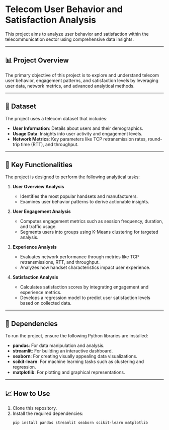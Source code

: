 # Telecom User Behavior and Satisfaction Analysis

This project aims to analyze user behavior and satisfaction within the telecommunication sector using comprehensive data insights.

---

## 📊 **Project Overview**
The primary objective of this project is to explore and understand telecom user behavior, engagement patterns, and satisfaction levels by leveraging user data, network metrics, and advanced analytical methods.

---

## 📂 **Dataset**
The project uses a telecom dataset that includes:
- **User Information**: Details about users and their demographics.
- **Usage Data**: Insights into user activity and engagement levels.
- **Network Metrics**: Key parameters like TCP retransmission rates, round-trip time (RTT), and throughput.

---

## 🚀 **Key Functionalities**
The project is designed to perform the following analytical tasks:

1. **User Overview Analysis**
   - Identifies the most popular handsets and manufacturers.
   - Examines user behavior patterns to derive actionable insights.

2. **User Engagement Analysis**
   - Computes engagement metrics such as session frequency, duration, and traffic usage.
   - Segments users into groups using K-Means clustering for targeted analysis.

3. **Experience Analysis**
   - Evaluates network performance through metrics like TCP retransmissions, RTT, and throughput.
   - Analyzes how handset characteristics impact user experience.

4. **Satisfaction Analysis**
   - Calculates satisfaction scores by integrating engagement and experience metrics.
   - Develops a regression model to predict user satisfaction levels based on collected data.

---

## 🔧 **Dependencies**
To run the project, ensure the following Python libraries are installed:
- **pandas**: For data manipulation and analysis.
- **streamlit**: For building an interactive dashboard.
- **seaborn**: For creating visually appealing data visualizations.
- **scikit-learn**: For machine learning tasks such as clustering and regression.
- **matplotlib**: For plotting and graphical representations.

---

## 📈 **How to Use**
1. Clone this repository.
2. Install the required dependencies:
   ```bash
   pip install pandas streamlit seaborn scikit-learn matplotlib
